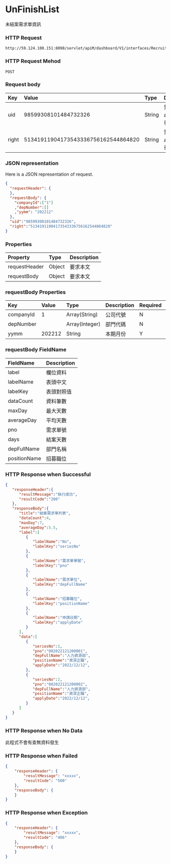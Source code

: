 # UnFinishList
未結案需求單資訊

### HTTP Request
```
http://59.124.100.151:8090/servlet/apiM/dashboard/V1/interfaces/RecruitDays/UnFinishList
```

### HTTP Request Mehod
```
POST
```

### Request body
| Key | Value | Type | Description |
|:----------|:-------------|:-----|:------------|
| uid | 98599308101484732326 | String | 需透過apiLogin取得
| right | 51341911904173543336756162544864820 | String | 需透過apiLogin取得 |

### JSON representation
Here is a JSON representation of request.
```json
{
  "requestHeader": {
  },
  "requestBody": {
    "companyId":["1"]
    ,"depNumber":[]
    ,"yymm": "202212"
  },
  "uid":"98599308101484732326",
  "right":"51341911904173543336756162544864820"
}
```

### Properties
| Property | Type | Description |
|:---------|:-----|:------------|
| requestHeader | Object | 要求本文 |
| requestBody | Object | 要求本文 |

### requestBody Properties
| Key | Value | Type | Description | Required | Format |
|:----------|:-------------|:-----|:------------|:------------|:------------|
| companyId | 1 | Array(String) | 公司代號 | N | n/a |
| depNumber |  | Array(Integer) | 部門代碼 | N | n/a |
| yymm | 202212 | String | 本期月份 | Y | YYYYmm |


### requestBody FieldName
| FieldName | Description |
|:----------|:-------------|
| label | 欄位資料 |
| labelName | 表頭中文 |
| labelKey | 表頭對照值 |
| dataCount | 資料筆數 |
| maxDay | 最大天數 |
| averageDay | 平均天數 |
| pno | 需求單號 |
| days | 結案天數 |
| depFullName | 部門名稱 |
| positionName | 招募職位 |

### HTTP Response when Successful
```json
{
   "responseHeader":{
      "resultMessage":"執行成功",
      "resultCode":"200"
   },
   "responseBody":{
      "title":"結案需求單列表",
      "dataCount":4,
      "maxDay":7,
      "averageDay":5.5,
      "label":[
         {
            "labelName":"No",
            "labelKey":"seriesNo"
         },
         {
            "labelName":"需求單單號",
            "labelKey":"pno"
         },
         {
            "labelName":"需求單位",
            "labelKey":"depFullName"
         },
         {
            "labelName":"招募職位",
            "labelKey":"positionName"
         },
         {
            "labelName":"申請日期",
            "labelKey":"applyDate"
         }
      ],
      "data":[
         {
            "seriesNo":1,
            "pno":"002022121200001",
            "depFullName":"人力資源部",
            "positionName":"資深正職",
            "applyDate":"2022/12/12",
         },
         {
            "seriesNo":2,
            "pno":"002022121200002",
            "depFullName":"人力資源部",
            "positionName":"資深正職",
            "applyDate":"2022/12/12",
         }
      ]
   }
}
```

### HTTP Response when No Data
此程式不會有查無資料發生

### HTTP Response when Failed
```json
{
    "responseHeader": {
        "resultMessage": "xxxxx",
        "resultCode": "500"
    },
    "responseBody": {
    }
}
```

### HTTP Response when Exception
```json
{
    "responseHeader": {
        "resultMessage": "xxxxx",
        "resultCode": "406"
    },
    "responseBody": {
    }
}
```
